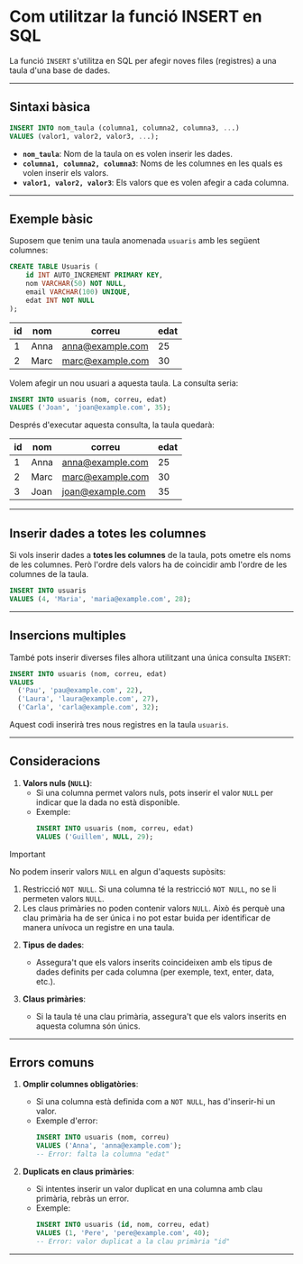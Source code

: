 # Com utilitzar la funció INSERT en SQL

La funció `INSERT` s'utilitza en SQL per afegir noves files (registres) a una taula d'una base de dades.

---

## **Sintaxi bàsica**

```sql
INSERT INTO nom_taula (columna1, columna2, columna3, ...)
VALUES (valor1, valor2, valor3, ...);
```

- **`nom_taula`**: Nom de la taula on es volen inserir les dades.
- **`columna1, columna2, columna3`**: Noms de les columnes en les quals es volen inserir els valors.
- **`valor1, valor2, valor3`**: Els valors que es volen afegir a cada columna.

---

## **Exemple bàsic**

Suposem que tenim una taula anomenada `usuaris` amb les següent columnes:

```sql
CREATE TABLE Usuaris (
    id INT AUTO_INCREMENT PRIMARY KEY,
    nom VARCHAR(50) NOT NULL,
    email VARCHAR(100) UNIQUE,
    edat INT NOT NULL
);
```

| id | nom     | correu                | edat |
|----|---------|-----------------------|------|
| 1  | Anna    | anna@example.com      | 25   |
| 2  | Marc    | marc@example.com      | 30   |

Volem afegir un nou usuari a aquesta taula. La consulta seria:

```sql
INSERT INTO usuaris (nom, correu, edat)
VALUES ('Joan', 'joan@example.com', 35);
```

Després d'executar aquesta consulta, la taula quedarà:

| id | nom     | correu                | edat |
|----|---------|-----------------------|------|
| 1  | Anna    | anna@example.com      | 25   |
| 2  | Marc    | marc@example.com      | 30   |
| 3  | Joan    | joan@example.com      | 35   |

---

## **Inserir dades a totes les columnes**
Si vols inserir dades a **totes les columnes** de la taula, pots ometre els noms de les columnes. Però l'ordre dels valors ha de coincidir amb l'ordre de les columnes de la taula.

```sql
INSERT INTO usuaris
VALUES (4, 'Maria', 'maria@example.com', 28);
```

---

## **Insercions multiples**
També pots inserir diverses files alhora utilitzant una única consulta `INSERT`:

```sql
INSERT INTO usuaris (nom, correu, edat)
VALUES
  ('Pau', 'pau@example.com', 22),
  ('Laura', 'laura@example.com', 27),
  ('Carla', 'carla@example.com', 32);
```

Aquest codi inserirà tres nous registres en la taula `usuaris`.

---

## **Consideracions**
1. **Valors nuls (`NULL`)**:
   - Si una columna permet valors nuls, pots inserir el valor `NULL` per indicar que la dada no està disponible.
   - Exemple:
     ```sql
     INSERT INTO usuaris (nom, correu, edat)
     VALUES ('Guillem', NULL, 29);
     ```
> [!IMPORTANT]  
> No podem inserir valors `NULL` en algun d'aquests supòsits:
> 1. Restricció `NOT NULL`. Si una columna té la restricció `NOT NULL`, no se li permeten valors `NULL`.
> 2. Les claus primàries no poden contenir valors `NULL`. Això és perquè una clau primària ha de ser única i no pot estar buida per identificar de manera unívoca un registre en una taula.

2. **Tipus de dades**:
   - Assegura't que els valors inserits coincideixen amb els tipus de dades definits per cada columna (per exemple, text, enter, data, etc.).

3. **Claus primàries**:
   - Si la taula té una clau primària, assegura't que els valors inserits en aquesta columna són únics.

---

## **Errors comuns**
1. **Omplir columnes obligatòries**:
   - Si una columna està definida com a `NOT NULL`, has d'inserir-hi un valor.
   - Exemple d'error:
     ```sql
     INSERT INTO usuaris (nom, correu)
     VALUES ('Anna', 'anna@example.com');
     -- Error: falta la columna "edat"
     ```

2. **Duplicats en claus primàries**:
   - Si intentes inserir un valor duplicat en una columna amb clau primària, rebràs un error.
   - Exemple:
     ```sql
     INSERT INTO usuaris (id, nom, correu, edat)
     VALUES (1, 'Pere', 'pere@example.com', 40);
     -- Error: valor duplicat a la clau primària "id"
     ```

---

